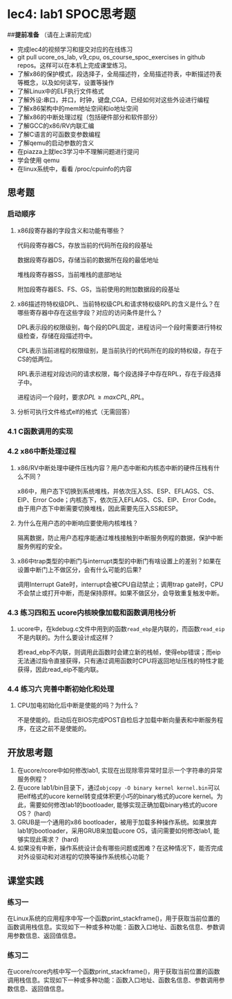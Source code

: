 # lec4: lab1 SPOC思考题

##**提前准备**
（请在上课前完成）

 - 完成lec4的视频学习和提交对应的在线练习
 - git pull ucore_os_lab, v9_cpu, os_course_spoc_exercises in github repos。这样可以在本机上完成课堂练习。
 - 了解x86的保护模式，段选择子，全局描述符，全局描述符表，中断描述符表等概念，以及如何读写，设置等操作
 - 了解Linux中的ELF执行文件格式
 - 了解外设:串口，并口，时钟，键盘,CGA，已经如何对这些外设进行编程
 - 了解x86架构中的mem地址空间和io地址空间
 - 了解x86的中断处理过程（包括硬件部分和软件部分）
 - 了解GCC的x86/RV内联汇编
 - 了解C语言的可函数变参数编程
 - 了解qemu的启动参数的含义
 - 在piazza上就lec3学习中不理解问题进行提问
 - 学会使用 qemu
 - 在linux系统中，看看 /proc/cpuinfo的内容

## 思考题

### 启动顺序

1. x86段寄存器的字段含义和功能有哪些？

   代码段寄存器CS，存放当前的代码所在段的段基址

   数据段寄存器DS，存储当前的数据所在段的最低地址

   堆栈段寄存器SS，当前堆栈的底部地址

   附加段寄存器ES、FS、GS，当前使用的附加数据段的段基址

2. x86描述符特权级DPL、当前特权级CPL和请求特权级RPL的含义是什么？在哪些寄存器中存在这些字段？对应的访问条件是什么？

   DPL表示段的权限级别，每个段的DPL固定，进程访问一个段时需要进行特权级检查，存储在段描述符中。

   CPL表示当前进程的权限级别，是当前执行的代码所在的段的特权级，存在于CS的低两位。

   RPL表示进程对段访问的请求权限，每个段选择子中存在RPL，存在于段选择子中。

   进程访问一个段时，要求$DPL\ge max{CPL, RPL}$。

3. 分析可执行文件格式elf的格式（无需回答）

### 4.1 C函数调用的实现

### 4.2 x86中断处理过程

1. x86/RV中断处理中硬件压栈内容？用户态中断和内核态中断的硬件压栈有什么不同？

   x86中，用户态下切换到系统堆栈，并依次压入SS、ESP、EFLAGS、CS、EIP、Error Code；内核态下，依次压入EFLAGS、CS、EIP、Error Code。由于用户态下中断需要切换堆栈，因此需要先压入SS和ESP。

2. 为什么在用户态的中断响应要使用内核堆栈？

   隔离数据，防止用户态程序能通过堆栈接触到中断服务例程的数据，保护中断服务例程的安全。

3. x86中trap类型的中断门与interrupt类型的中断门有啥设置上的差别？如果在设置中断门上不做区分，会有什么可能的后果?

   调用Interrupt Gate时，interrupt会被CPU自动禁止；调用trap gate时，CPU不会禁止或打开中断，而是保持原样。如果不做区分，会导致重复触发中断。

### 4.3 练习四和五 ucore内核映像加载和函数调用栈分析

1. ucore中，在kdebug.c文件中用到的函数`read_ebp`是内联的，而函数`read_eip`不是内联的。为什么要设计成这样？

   若read_ebp不内联，则调用此函数时会建立新的栈帧，使得ebp错误；而eip无法通过指令直接获得，只有通过调用函数时CPU将返回地址压栈的特性才能获得，因此read_eip不能内联。

### 4.4 练习六 完善中断初始化和处理

1. CPU加电初始化后中断是使能的吗？为什么？

   不是使能的。启动后在BIOS完成POST自检后才加载中断向量表和中断服务程序，在这之前不是使能的。

## 开放思考题

1. 在ucore/rcore中如何修改lab1, 实现在出现除零异常时显示一个字符串的异常服务例程？
2. 在ucore lab1/bin目录下，通过`objcopy -O binary kernel kernel.bin`可以把elf格式的ucore kernel转变成体积更小巧的binary格式的ucore kernel。为此，需要如何修改lab1的bootloader, 能够实现正确加载binary格式的ucore OS？ (hard)
3. GRUB是一个通用的x86 bootloader，被用于加载多种操作系统。如果放弃lab1的bootloader，采用GRUB来加载ucore OS，请问需要如何修改lab1, 能够实现此需求？ (hard)
4. 如果没有中断，操作系统设计会有哪些问题或困难？在这种情况下，能否完成对外设驱动和对进程的切换等操作系统核心功能？

## 课堂实践
### 练习一
在Linux系统的应用程序中写一个函数print_stackframe()，用于获取当前位置的函数调用栈信息。实现如下一种或多种功能：函数入口地址、函数名信息、参数调用参数信息、返回值信息。

### 练习二
在ucore/rcore内核中写一个函数print_stackframe()，用于获取当前位置的函数调用栈信息。实现如下一种或多种功能：函数入口地址、函数名信息、参数调用参数信息、返回值信息。
